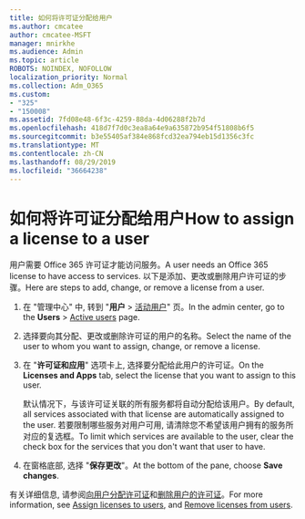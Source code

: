 ```yaml
---
title: 如何将许可证分配给用户
ms.author: cmcatee
author: cmcatee-MSFT
manager: mnirkhe
ms.audience: Admin
ms.topic: article
ROBOTS: NOINDEX, NOFOLLOW
localization_priority: Normal
ms.collection: Adm_O365
ms.custom:
- "325"
- "150008"
ms.assetid: 7fd08e48-6f3c-4259-88da-4d06288f2b7d
ms.openlocfilehash: 418d7f7d0c3ea8a64e9a635872b954f51808b6f5
ms.sourcegitcommit: b3e55405af384e868fcd32ea794eb15d1356c3fc
ms.translationtype: MT
ms.contentlocale: zh-CN
ms.lasthandoff: 08/29/2019
ms.locfileid: "36664238"
---
```

# <a name="how-to-assign-a-license-to-a-user"></a><span data-ttu-id="3a340-102">如何将许可证分配给用户</span><span class="sxs-lookup"><span data-stu-id="3a340-102">How to assign a license to a user</span></span>

<span data-ttu-id="3a340-103">用户需要 Office 365 许可证才能访问服务。</span><span class="sxs-lookup"><span data-stu-id="3a340-103">A user needs an Office 365 license to have access to services.</span></span> <span data-ttu-id="3a340-104">以下是添加、更改或删除用户许可证的步骤。</span><span class="sxs-lookup"><span data-stu-id="3a340-104">Here are steps to add, change, or remove a license from a user.</span></span>
  
1. <span data-ttu-id="3a340-105">在 "管理中心" 中, 转到 "**用户** \> [活动用户](https://go.microsoft.com/fwlink/p/?linkid=834822)" 页。</span><span class="sxs-lookup"><span data-stu-id="3a340-105">In the admin center, go to the **Users** \> [Active users](https://go.microsoft.com/fwlink/p/?linkid=834822) page.</span></span>

2. <span data-ttu-id="3a340-106">选择要向其分配、更改或删除许可证的用户的名称。</span><span class="sxs-lookup"><span data-stu-id="3a340-106">Select the name of the user to whom you want to assign, change, or remove a license.</span></span>

3. <span data-ttu-id="3a340-107">在 "**许可证和应用**" 选项卡上, 选择要分配给此用户的许可证。</span><span class="sxs-lookup"><span data-stu-id="3a340-107">On the **Licenses and Apps** tab, select the license that you want to assign to this user.</span></span>

    <span data-ttu-id="3a340-108">默认情况下，与该许可证关联的所有服务都将自动分配给该用户。</span><span class="sxs-lookup"><span data-stu-id="3a340-108">By default, all services associated with that license are automatically assigned to the user.</span></span> <span data-ttu-id="3a340-109">若要限制哪些服务对用户可用, 请清除您不希望该用户拥有的服务所对应的复选框。</span><span class="sxs-lookup"><span data-stu-id="3a340-109">To limit which services are available to the user, clear the check box for the services that you don't want that user to have.</span></span>

4. <span data-ttu-id="3a340-110">在窗格底部, 选择 "**保存更改**"。</span><span class="sxs-lookup"><span data-stu-id="3a340-110">At the bottom of the pane, choose **Save changes**.</span></span>

<span data-ttu-id="3a340-111">有关详细信息, 请参阅[向用户分配许可证](https://docs.microsoft.com/office365/admin/subscriptions-and-billing/assign-licenses-to-users)和[删除用户的许可证](https://docs.microsoft.com/office365/admin/subscriptions-and-billing/remove-licenses-from-users)。</span><span class="sxs-lookup"><span data-stu-id="3a340-111">For more information, see [Assign licenses to users](https://docs.microsoft.com/office365/admin/subscriptions-and-billing/assign-licenses-to-users), and [Remove licenses from users](https://docs.microsoft.com/office365/admin/subscriptions-and-billing/remove-licenses-from-users).</span></span>